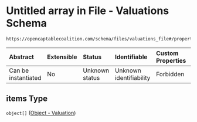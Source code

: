 # Untitled array in File - Valuations Schema

```txt
https://opencaptablecoalition.com/schema/files/valuations_file#/properties/items
```



| Abstract            | Extensible | Status         | Identifiable            | Custom Properties | Additional Properties | Access Restrictions | Defined In                                                                                          |
| :------------------ | :--------- | :------------- | :---------------------- | :---------------- | :-------------------- | :------------------ | :-------------------------------------------------------------------------------------------------- |
| Can be instantiated | No         | Unknown status | Unknown identifiability | Forbidden         | Allowed               | none                | [ValuationsFile.schema.json*](../../schema/files/ValuationsFile.schema.json "open original schema") |

## items Type

`object[]` ([Object - Valuation](valuationsfile-properties-items-object---valuation.md))
